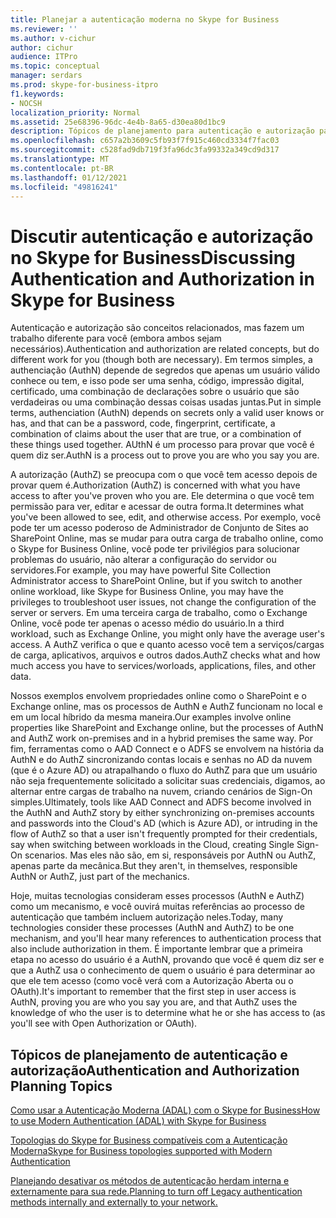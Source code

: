 ```yaml
---
title: Planejar a autenticação moderna no Skype for Business
ms.reviewer: ''
ms.author: v-cichur
author: cichur
audience: ITPro
ms.topic: conceptual
manager: serdars
ms.prod: skype-for-business-itpro
f1.keywords:
- NOCSH
localization_priority: Normal
ms.assetid: 25e68396-96dc-4e4b-8a65-d30ea80d1bc9
description: Tópicos de planejamento para autenticação e autorização para o Skype for Business Server, incluindo integração com outros produtos
ms.openlocfilehash: c657a2b3609c5fb93f7f915c460cd3334f7fac03
ms.sourcegitcommit: c528fad9db719f3fa96dc3fa99332a349cd9d317
ms.translationtype: MT
ms.contentlocale: pt-BR
ms.lasthandoff: 01/12/2021
ms.locfileid: "49816241"
---
```

# <a name="discussing-authentication-and-authorization-in-skype-for-business"></a><span data-ttu-id="6d706-103">Discutir autenticação e autorização no Skype for Business</span><span class="sxs-lookup"><span data-stu-id="6d706-103">Discussing Authentication and Authorization in Skype for Business</span></span>

<span data-ttu-id="6d706-104">Autenticação e autorização são conceitos relacionados, mas fazem um trabalho diferente para você (embora ambos sejam necessários).</span><span class="sxs-lookup"><span data-stu-id="6d706-104">Authentication and authorization are related concepts, but do different work for you (though both are necessary).</span></span> <span data-ttu-id="6d706-105">Em termos simples, a authenciação (AuthN) depende de segredos que apenas um usuário válido conhece ou tem, e isso pode ser uma senha, código, impressão digital, certificado, uma combinação de declarações sobre o usuário que são verdadeiras ou uma combinação dessas coisas usadas juntas.</span><span class="sxs-lookup"><span data-stu-id="6d706-105">Put in simple terms, authenciation (AuthN) depends on secrets only a valid user knows or has, and that can be a password, code, fingerprint, certificate, a combination of claims about the user that are true, or a combination of these things used together.</span></span> <span data-ttu-id="6d706-106">AUthN é um processo para provar que você é quem diz ser.</span><span class="sxs-lookup"><span data-stu-id="6d706-106">AuthN is a process out to prove you are who you say you are.</span></span>

<span data-ttu-id="6d706-107">A autorização (AuthZ) se preocupa com o que você tem acesso depois de provar quem é.</span><span class="sxs-lookup"><span data-stu-id="6d706-107">Authorization (AuthZ) is concerned with what you have access to after you've proven who you are.</span></span> <span data-ttu-id="6d706-108">Ele determina o que você tem permissão para ver, editar e acessar de outra forma.</span><span class="sxs-lookup"><span data-stu-id="6d706-108">It determines what you've been allowed to see, edit, and otherwise access.</span></span> <span data-ttu-id="6d706-109">Por exemplo, você pode ter um acesso poderoso de Administrador de Conjunto de Sites ao SharePoint Online, mas se mudar para outra carga de trabalho online, como o Skype for Business Online, você pode ter privilégios para solucionar problemas do usuário, não alterar a configuração do servidor ou servidores.</span><span class="sxs-lookup"><span data-stu-id="6d706-109">For example, you may have powerful Site Collection Administrator access to SharePoint Online, but if you switch to another online workload, like Skype for Business Online, you may have the privileges to troubleshoot user issues, not change the configuration of the server or servers.</span></span> <span data-ttu-id="6d706-110">Em uma terceira carga de trabalho, como o Exchange Online, você pode ter apenas o acesso médio do usuário.</span><span class="sxs-lookup"><span data-stu-id="6d706-110">In a third workload, such as Exchange Online, you might only have the average user's access.</span></span> <span data-ttu-id="6d706-111">A AuthZ verifica o que e quanto acesso você tem a serviços/cargas de carga, aplicativos, arquivos e outros dados.</span><span class="sxs-lookup"><span data-stu-id="6d706-111">AuthZ checks what and how much access you have to services/worloads, applications, files, and other data.</span></span>

<span data-ttu-id="6d706-112">Nossos exemplos envolvem propriedades online como o SharePoint e o Exchange online, mas os processos de AuthN e AuthZ funcionam no local e em um local híbrido da mesma maneira.</span><span class="sxs-lookup"><span data-stu-id="6d706-112">Our examples involve online properties like SharePoint and Exchange online, but the processes of AuthN and AuthZ work on-premises and in a hybrid premises the same way.</span></span> <span data-ttu-id="6d706-113">Por fim, ferramentas como o AAD Connect e o ADFS se envolvem na história da AuthN e do AuthZ sincronizando contas locais e senhas no AD da nuvem (que é o Azure AD) ou atrapalhando o fluxo do AuthZ para que um usuário não seja frequentemente solicitado a solicitar suas credenciais, digamos, ao alternar entre cargas de trabalho na nuvem, criando cenários de Sign-On simples.</span><span class="sxs-lookup"><span data-stu-id="6d706-113">Ultimately, tools like AAD Connect and ADFS become involved in the AuthN and AuthZ story by either synchronizing on-premises accounts and passwords into the Cloud's AD (which is Azure AD), or intruding in the flow of AuthZ so that a user isn't frequently prompted for their credentials, say when switching between workloads in the Cloud, creating Single Sign-On scenarios.</span></span> <span data-ttu-id="6d706-114">Mas eles não são, em si, responsáveis por AuthN ou AuthZ, apenas parte da mecânica.</span><span class="sxs-lookup"><span data-stu-id="6d706-114">But they aren't, in themselves, responsible AuthN or AuthZ, just part of the mechanics.</span></span>

<span data-ttu-id="6d706-115">Hoje, muitas tecnologias consideram esses processos (AuthN e AuthZ) como um mecanismo, e você ouvirá muitas referências ao processo de autenticação que também incluem autorização neles.</span><span class="sxs-lookup"><span data-stu-id="6d706-115">Today, many technologies consider these processes (AuthN and AuthZ) to be one mechanism, and you'll hear many references to authentication process that also include authorization in them.</span></span> <span data-ttu-id="6d706-116">É importante lembrar que a primeira etapa no acesso do usuário é a AuthN, provando que você é quem diz ser e que a AuthZ usa o conhecimento de quem o usuário é para determinar ao que ele tem acesso (como você verá com a Autorização Aberta ou o OAuth).</span><span class="sxs-lookup"><span data-stu-id="6d706-116">It's important to remember that the first step in user access is AuthN, proving you are who you say you are, and that AuthZ uses the knowledge of who the user is to determine what he or she has access to (as you'll see with Open Authorization or OAuth).</span></span>

  
## <a name="authentication-and-authorization-planning-topics"></a><span data-ttu-id="6d706-117">Tópicos de planejamento de autenticação e autorização</span><span class="sxs-lookup"><span data-stu-id="6d706-117">Authentication and Authorization Planning Topics</span></span>

[<span data-ttu-id="6d706-118">Como usar a Autenticação Moderna (ADAL) com o Skype for Business</span><span class="sxs-lookup"><span data-stu-id="6d706-118">How to use Modern Authentication (ADAL) with Skype for Business</span></span>](plan-adal.md)

[<span data-ttu-id="6d706-119">Topologias do Skype for Business compatíveis com a Autenticação Moderna</span><span class="sxs-lookup"><span data-stu-id="6d706-119">Skype for Business topologies supported with Modern Authentication</span></span>](topologies-supported.md)

[<span data-ttu-id="6d706-120">Planejando desativar os métodos de autenticação herdam interna e externamente para sua rede.</span><span class="sxs-lookup"><span data-stu-id="6d706-120">Planning to turn off Legacy authentication methods internally and externally to your network.</span></span>](turn-on-modern-auth.md)

